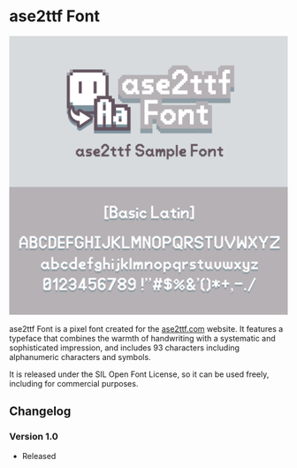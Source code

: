 # ase2ttf Font

![img](./image.png)

ase2ttf Font is a pixel font created for the [ase2ttf.com](ase2ttf.com) website. It features a typeface that combines the warmth of handwriting with a systematic and sophisticated impression, and includes 93 characters including alphanumeric characters and symbols.

It is released under the SIL Open Font License, so it can be used freely, including for commercial purposes.

## Changelog

### Version 1.0

* Released